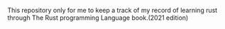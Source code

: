 This repository only for me to keep a track of my record of learning rust through  The Rust programming Language book.(2021 edition)